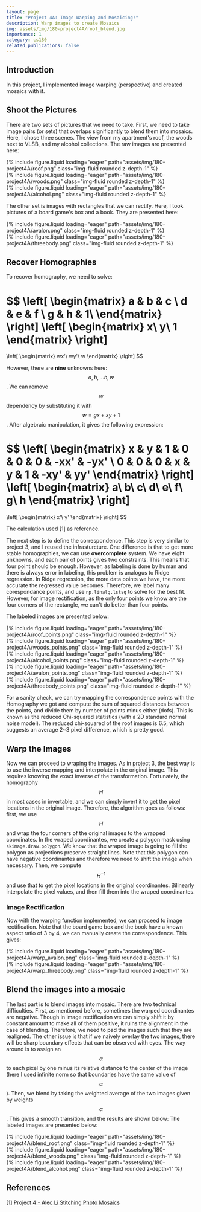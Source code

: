 ```yaml
---
layout: page
title: "Project 4A: Image Warping and Mosaicing!"
description: Warp images to create Mosaics
img: assets/img/180-project4A/roof_blend.jpg
importance: 1
category: cs180
related_publications: false
---
```


## Introduction
In this project, I implemented image warping (perspective) and created mosaics with it.
## Shoot the Pictures
There are two sets of pictures that we need to take. First, we need to take image pairs (or sets) that overlaps significantly to blend them into mosaics. Here, I chose three scenes. The view from my apartment's roof, the woods next to VLSB, and my alcohol collections. The raw images are presented here:


<div class="row">
    <div style="margin:0 auto;">
        {% include figure.liquid loading="eager" path="assets/img/180-project4A/roof.png" class="img-fluid rounded z-depth-1" %}
    </div>
</div>
<div class="row">
    <div style="margin:0 auto;">
        {% include figure.liquid loading="eager" path="assets/img/180-project4A/woods.png" class="img-fluid rounded z-depth-1" %}
    </div>
</div>
<div class="row">
    <div style="margin:0 auto;">
        {% include figure.liquid loading="eager" path="assets/img/180-project4A/alcohol.png" class="img-fluid rounded z-depth-1" %}
    </div>
</div>

The other set is images with rectangles that we can rectify. Here, I took pictures of a board game's box and a book. They are presented here:
<div class="row">
    <div class="col-sm">
        {% include figure.liquid loading="eager" path="assets/img/180-project4A/avalon.png" class="img-fluid rounded z-depth-1" %}
    </div>
    <div class="col-sm">
        {% include figure.liquid loading="eager" path="assets/img/180-project4A/threebody.png" class="img-fluid rounded z-depth-1" %}
    </div>
</div>

## Recover Homographies 
To recover homography, we need to solve:

$$
\left[
\begin{matrix}
a & b & c \\
d & e & f \\
g & h & 1\\
\end{matrix}
\right]
\left[
\begin{matrix}
x\\
y\\
1
\end{matrix}
\right]
 = 
\left[
\begin{matrix}
wx'\\
wy'\\
w
\end{matrix}
\right]
$$

However, there are **nine** unknowns here: $$a, b, \dots h, w$$. We can remove $$w$$ dependency by substituting it with $$w = gx+xy+1$$. After algebraic manipulation, it gives the following expression:

$$
\left[
\begin{matrix}
x & y & 1 & 0 & 0 & 0 & -xx' & -yx' \\
0 & 0 & 0 & x & y & 1 & -xy' & yy'
\end{matrix}
\right]
\left[
\begin{matrix}
a\\
b\\
c\\
d\\
e\\
f\\
g\\
h
\end{matrix}
\right]
 = 
\left[
\begin{matrix}
x'\\
y'
\end{matrix}
\right]
$$

The calculation used [1] as reference.

The next step is to define the correspondence. This step is very similar to project 3, and I reused the infrasturcture. One difference is that to get more stable homographies, we can use **overcomplete** system. We have eight unknowns, and each pair of points gives two constraints. This means that four point should be enough. However, as labeling is done by human and there is always error in labeling, this problem is analogus to Ridge regression. In Ridge regression, the more data points we have, the more accurate the regressed value becomes. Therefore, we label many corespondance points, and use `np.linalg.lstsq` to solve for the best fit. However, for image rectification, as the only four points we know are the four corners of the rectangle, we can't do better than four points.

The labeled images are presented below:
<div class="row">
    <div style="margin:0 auto;">
        {% include figure.liquid loading="eager" path="assets/img/180-project4A/roof_points.png" class="img-fluid rounded z-depth-1" %}
    </div>
</div>
<div class="row">
    <div style="margin:0 auto;">
        {% include figure.liquid loading="eager" path="assets/img/180-project4A/woods_points.png" class="img-fluid rounded z-depth-1" %}
    </div>
</div>
<div class="row">
    <div style="margin:0 auto;">
        {% include figure.liquid loading="eager" path="assets/img/180-project4A/alcohol_points.png" class="img-fluid rounded z-depth-1" %}
    </div>
</div>
<div class="row">
    <div class="col-sm">
        {% include figure.liquid loading="eager" path="assets/img/180-project4A/avalon_points.png" class="img-fluid rounded z-depth-1" %}
    </div>
    <div class="col-sm">
        {% include figure.liquid loading="eager" path="assets/img/180-project4A/threebody_points.png" class="img-fluid rounded z-depth-1" %}
    </div>
</div>

For a sanity check, we can try mapping the correspondence points with the Homography we got and compute the sum of squared distances between the points, and divide them by number of points minus either (dofs). This is known as the reduced Chi-squared statistics (with a 2D standard normal noise model). The reduced chi-squared of the roof images is 6.5, which suggests an average 2~3 pixel difference, which is pretty good.

## Warp the Images
Now we can proceed to wraping the images. As in project 3, the best way is to use the inverse mapping and interpolate in the original image. This requires knowing the exact inverse of the transformation. Fortunately, the homography $$H$$ in most cases in invertable, and we can simply invert it to get the pixel locations in the original image. Therefore, the algorithm goes as follows: first, we use $$H$$ and wrap the four corners of the original images to the wrapped coordinates. In the wraped coordinantes, we create a polygon mask using `skimage.draw.polygon`. We know that the wraped image is going to fill the polygon as projections preserve straight lines. Note that this polygon can have negative coordinantes and therefore we need to shift the image when necessary. Then, we compute $$H^{-1}$$ and use that to get the pixel locations in the original coordinantes. Bilinearly interpolate the pixel values, and then fill them into the wraped coordinantes.
### Image Rectification
Now with the warping function implemented, we can proceed to image rectification. Note that the board game box and the book have a known aspect ratio of 3 by 4, we can manually create the correspondence. This gives:
<div class="row">
    <div style="margin:0 auto;">
        {% include figure.liquid loading="eager" path="assets/img/180-project4A/warp_avalon.png" class="img-fluid rounded z-depth-1" %}
    </div>
</div>
<div class="row">
    <div style="margin:0 auto;">
        {% include figure.liquid loading="eager" path="assets/img/180-project4A/warp_threebody.png" class="img-fluid rounded z-depth-1" %}
    </div>
</div>

## Blend the images into a mosaic
The last part is to blend images into mosaic. There are two technical difficulties. First, as mentioned before, sometimes the warped coordinantes are negative. Though in image rectification we can simply shift it by constant amount to make all of them positive, it ruins the alignment in the case of blending. Therefore, we need to pad the images such that they are realigned. The other issue is that if we naively overlay the two images, there will be sharp boundary effects that can be observed with eyes. The way around is to assign an $$\alpha$$ to each pixel by one minus its relative distance to the center of the image (here I used infinite norm so that boundaries have the same value of $$\alpha$$). Then, we blend by taking the weighted average of the two images given by weights $$\alpha$$. This gives a smooth transition, and the results are shown below:
The labeled images are presented below:
<div class="row">
    <div style="margin:0 auto;">
        {% include figure.liquid loading="eager" path="assets/img/180-project4A/blend_roof.png" class="img-fluid rounded z-depth-1" %}
    </div>
</div>
<div class="row">
    <div style="margin:0 auto;">
        {% include figure.liquid loading="eager" path="assets/img/180-project4A/blend_woods.png" class="img-fluid rounded z-depth-1" %}
    </div>
</div>
<div class="row">
    <div style="margin:0 auto;">
        {% include figure.liquid loading="eager" path="assets/img/180-project4A/blend_alcohol.png" class="img-fluid rounded z-depth-1" %}
    </div>
</div>


## References
[1] [Project 4 - Alec Li Stitching Photo Mosaics](https://inst.eecs.berkeley.edu/~cs180/fa23/upload/files/proj4B/alec.li/)